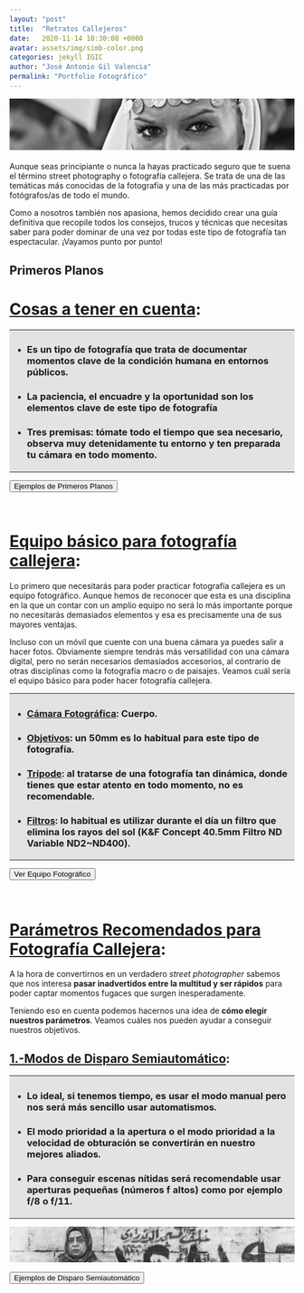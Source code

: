 ```yaml
---
layout: "post"
title:  "Retratos Callejeros"
date:   2020-11-14 10:30:08 +0000
avatar: assets/img/simb-color.png
categories: jekyll IGIC
author: "José Antonio Gil Valencia"
permalink: "Portfolio Fotográfico"
---
```

<style>
    .tooltip {
    position: relative;
    display: inline-block;
    border-bottom: 1px dotted black;
    }

    .tooltip .tooltiptext {
    visibility: hidden;
    width: 300px;
    background-color: black;
    color: #fff;
    text-align: left;
    border-radius: 6px;
    padding: 10px 10px;

    /* Position the tooltip */
    position: absolute;
    right: 100%;
    z-index: 1;
    }

    .tooltip:hover .tooltiptext {
    visibility: visible;
    }

</style>

<center>
<img src="src/retratos_01.jpg">
</center>
<br>
Aunque seas principiante o nunca la hayas practicado seguro que te suena el término street photography o fotografía callejera. Se trata de una de las temáticas más conocidas de la fotografía y una de las más practicadas por fotógrafos/as de todo el mundo.

Como a nosotros también nos apasiona, hemos decidido crear una guía definitiva que recopile todos los consejos, trucos y técnicas que necesitas saber para poder dominar de una vez por todas este tipo de fotografía tan espectacular. ¡Vayamos punto por punto!
    
<h2>Primeros Planos</h2>

<!--DIAPOSITIVA 1----------------------------------->
<h1><u>Cosas a tener en cuenta</u>:</h1>

<table>
    <tr>
        <td style="background-color:#E5E3E2">
            <ul>
                <li><h3>Es un tipo de fotografía que trata de documentar <b>momentos clave de la condición humana</b> en entornos públicos.</h3></li>
                <li><h3><b>La paciencia, el encuadre y la oportunidad </b> son los elementos clave de este tipo de fotografía</h3></li>
                <li><h3>Tres premisas: tómate todo el tiempo <b>que sea necesario</b>, <b>observa</b> muy detenidamente tu entorno y ten <b>preparada tu cámara en todo                             momento</b>.</h3></li>
            </ul>
        </td>
    </tr>
</table>

<button type="button" id="btn1dp1" onclick="diapo('1')" style="display:block">Ejemplos de Primeros Planos</button>
<button type="button" id="btn2dp1" onclick="diapob('1')" style="display:none">Ocultar Ejemplos</button>

<div id="diapo1" style="display:none">
        <table>
        <tr>
            <th>Primer Plano</th>
            <th>Primerísimo Primer Plano</th>
        </tr>
        <tr>
            <td valign="top">
                <center>
                    <img src="src/retratos_ejemplo_01.jpg">
                </center> 
            </td>
            <td valign="top">
                 <center>
                    <img src="src/retratos_ejemplo_02.jpg">
                </center> 
            </td>
        </tr>
        </table>
</div>
<br>

<!--DIAPOSITIVA 2----------------------------------->
<h1><u>Equipo básico para fotografía callejera</u>:</h1>

Lo primero que necesitarás para poder practicar fotografía callejera es un equipo fotográfico. Aunque hemos de reconocer que esta es una disciplina en la que un contar con un amplio equipo no será lo más importante porque no necesitarás demasiados elementos y esa es precisamente una de sus mayores ventajas.

Incluso con un móvil que cuente con una buena cámara ya puedes salir a hacer fotos. Obviamente siempre tendrás más versatilidad con una cámara digital, pero no serán necesarios demasiados accesorios, al contrario de otras disciplinas como la fotografía macro o de paisajes. Veamos cuál sería el equipo básico para poder hacer fotografía callejera.

<table>
    <tr>
        <td style="background-color:#E5E3E2">
            <ul>
                <li><h3><b><u>Cámara Fotográfica</u></b>: Cuerpo.</h3></li>
                <li><h3><b><u>Objetivos</u></b>: un <b>50mm</b> es lo habitual para este tipo de fotografía. </h3></li>
                <li><h3><b><u>Trípode</u></b>: al tratarse de una fotografía tan dinámica, donde tienes que estar atento en todo momento, no es recomendable. </h3></li>
                <li><h3><b><u>Filtros</u></b>: lo habitual es utilizar durante el día un filtro que elimina los rayos del sol (K&F Concept 40.5mm Filtro ND Variable ND2~ND400). </h3></li>
            </ul>
        </td>
    </tr>
</table>

<button type="button" id="btn1dp2" onclick="diapo('2')" style="display:block">Ver Equipo Fotográfico</button>
<button type="button" id="btn2dp2" onclick="diapob('2')" style="display:none">Ocultar Equipo</button>

<div id="diapo2" style="display:none">
    <table>
    <tr>
        <th>Cuerpo de la Cámara Canon 6D Mark1</th>
        <th>Objetivo Canon 50mm 1.2 Serie L</th>
        <th>Filtro K&F Concept ND</th>
    </tr>
    <tr>
        <td valign="top">
            <center>
                   <img src="src/cuerpoCamara.jpg">
                </center> 
        </td>
        <td valign="top">
             <center>
                    <img src="src/objetivoCamara.jpg">
                </center> 
        </td>
        <td valign="top">
            <center>
                    <img src="src/filtroCamara.jpg">
                </center> 
        </td>
    </tr>
    </table>
</div>


<br>

<!--DIAPOSITIVA 3----------------------------------->
<h1><u>Parámetros Recomendados para Fotografía Callejera</u>:</h1>

A la hora de convertirnos en un verdadero <i>street photographer</i> sabemos que nos interesa <b>pasar inadvertidos entre la multitud y ser rápidos</b> para poder captar momentos fugaces que surgen inesperadamente.

Teniendo eso en cuenta podemos hacernos una idea de <b>cómo elegir nuestros parámetros</b>. Veamos cuáles nos pueden ayudar a conseguir nuestros objetivos.

<h2><u>1.-Modos de Disparo Semiautomático</u>:</h2>

<table>
    <tr>
        <td style="background-color:#E5E3E2">
            <ul>
                <li><h3>Lo ideal, si tenemos tiempo, es usar el modo manual pero nos será <b>más sencillo usar automatismos</b>.</h3></li>
                <li><h3>El <b>modo prioridad a la apertura</b> o el <b>modo prioridad a la velocidad de obturación</b> se convertirán en nuestro mejores aliados.</h3></li>
                <li><h3>Para conseguir escenas nítidas será recomendable usar aperturas pequeñas (números f altos) como <b>por ejemplo f/8 o f/11</b>.</h3></li>
            </ul>
        </td>
    </tr>
</table>

<center>
  <img src="src/fotosEnteraApartados_semiautomatico.jpg">
</center> 

<button type="button" id="btn1dp3" onclick="diapo('3')" style="display:block">Ejemplos de Disparo Semiautomático</button>
<button type="button" id="btn2dp3" onclick="diapob('3')" style="display:none">Ocultar Ejemplos</button>

<div id="diapo3" style="display:none">
        <table>
        <tr>
            <th>Apertura Diafragma f/8</th>
            <th>Apertura Diafragma f/11</th>
        </tr>
        <tr>
            <td valign="top">
                <center>
                    <img src="src/fotosPequenas_semiautomatico_01.jpg">
                </center> 
            </td>
            <td valign="top">
                 <center>
                    <img src="src/fotosPequenas_semiautomatico_02.jpg">
                </center> 
            </td>
        </tr>
        </table>
</div>

<br>

<!--DIAPOSITIVA 4----------------------------------->


<!--SCRIPTS----------------------------------->

<script>
function diapo(a) {
  document.getElementById("diapo"+a).style.display = "block";
  document.getElementById("btn1dp"+a).style.display = "none";
  document.getElementById("btn2dp"+a).style.display = "block";

}
function diapob(b) {
  document.getElementById("diapo"+b).style.display = "none";
  document.getElementById("btn1dp"+b).style.display = "block";
  document.getElementById("btn2dp"+b).style.display = "none";

}
</script>
